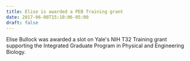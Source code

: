 ```yaml
---
title: Elise is awarded a PEB Training grant
date: 2017-06-08T15:10:06-05:00
draft: false
---
```


Elise Bullock was awarded a slot on Yale's NIH T32 Training grant supporting
the Integrated Graduate Program in Physical and Engineering Biology.
